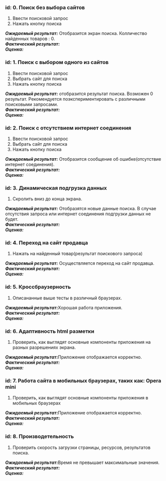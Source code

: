 ### id: 0. Поиск без выбора сайтов
1. Ввести поисковой запрос
2. Нажать кнопку поиска

<b><i>Ожидаемый результат:</i></b> Отобразится экран поиска. Колличество найденных товаров : 0.<br />
<b><i>Фактический результат:</i></b><br />
<b><i>Оценка:</i></b><br />

### id: 1. Поиск с выбором одного из сайтов
1. Ввести поисковой запрос
2. Выбрать сайт для поиска
3. Нажать кнопку поиска

<b><i>Ожидаемый результат:</i></b> отобразится результат поиска. Возможен 0 результат. 
Рекомендуется поэкспериментировать с различными поисковыми запросами.<br />
<b><i>Фактический результат:</i></b><br />
<b><i>Оценка:</i></b><br />

### id: 2. Поиск с отсутствием интернет соединения
1. Ввести поисковой запрос
2. Выбрать сайт для поиска
3. Нажать кнопку поиска

<b><i>Ожидаемый результат:</i></b> Отобразится сообщение об ошибке(отсутствие интернет соединения).<br />
<b><i>Фактический результат:</i></b><br />
<b><i>Оценка:</i></b><br />

### id: 3. Динамическая подгрузка данных
1. Скролить вниз до конца экрана.

<b><i>Ожидаемый результат:</i></b> Отобразятся новые данные поиска. В случае отсутствия запроса или интернет соединения
подгрузки данных не будет.<br />
<b><i>Фактический результат:</i></b><br />
<b><i>Оценка:</i></b><br />

### id: 4. Переход на сайт продавца
1. Нажать на найденный товар(результат поискового запроса)

<b><i>Ожидаемый результат:</i></b> Осуществляется переход на сайт продавца.<br />
<b><i>Фактический результат:</i></b><br />
<b><i>Оценка:</i></b><br />

### id: 5. Кроссбраузерность
1. Описананные выше тесты в различный браузерах.

<b><i>Ожидаемый результат:</i></b>Хорошая работа приложения.<br />
<b><i>Фактический результат:</i></b><br />
<b><i>Оценка:</i></b><br />

### id: 6. Адаптивность html разметки
1. Проверить, как выглядят основные компоненты приложения на разных разрешениях экрана.

<b><i>Ожидаемый результат:</i></b>Приложение отображается корректно.<br />
<b><i>Фактический результат:</i></b><br />
<b><i>Оценка:</i></b><br />

### id: 7. Работа сайта в мобильных браузерах, таких как: Opera mini
1. Проверить, как выглядят основные компоненты приложения в мобильных браузерах

<b><i>Ожидаемый результат:</i></b>Приложение отображается корректно.<br />
<b><i>Фактический результат:</i></b><br />
<b><i>Оценка:</i></b><br />

### id: 8. Производетельность
1. Проверить скорость загрузки страницы, ресурсов, результатов поиска.

<b><i>Ожидаемый результат:</i></b>Время не превышает максимальные значения.<br />
<b><i>Фактический результат:</i></b><br />
<b><i>Оценка:</i></b><br />
